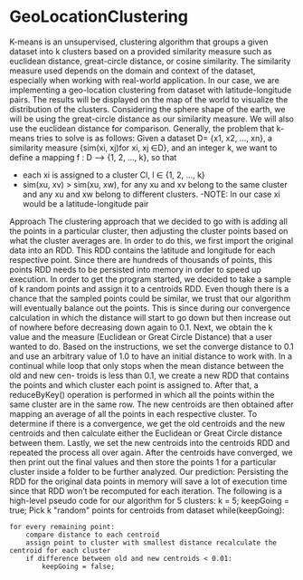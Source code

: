 # GeoLocationClustering
K-means is an unsupervised, clustering algorithm that groups a given dataset into k clusters based on a provided similarity measure such as euclidean distance, great-circle distance, or cosine similarity. The similarity measure used depends on the domain and context of the dataset, especially when working with real-world application. In our case, we are implementing a geo-location clustering from dataset with latitude-longitude pairs. The results will be displayed on the map of the world to visualize the distribution of the clusters. Considering the sphere shape of the earth, we will be using the great-circle distance as our similarity measure. We will also use the euclidean distance for comparison.
Generally, the problem that k-means tries to solve is as follows: Given a dataset D= {x1, x2, ..., xn}, a similarity measure {sim(xi, xj)for xi, xj ∈D},
and an integer k, we want to define a mapping f : D –> {1, 2, ..., k}, so that
- each xi is assigned to a cluster Cl, l ∈ {1, 2, ..., k}
- sim(xu, xv) > sim(xu, xw), for any xu and xv belong to the same cluster and any xu and xw belong to different clusters. 
-NOTE: In our case xi would be a latitude-longitude pair

Approach
The clustering approach that we decided to go with is adding all the points in a particular cluster, then adjusting the cluster points based on what the cluster averages are. In order to do this, we first import the original data into an RDD. This RDD contains the latitude and longitude for each respective point. Since there are hundreds of thousands of points, this points RDD needs to be persisted into memory in order to speed up execution. In order to get the program started, we decided to take a sample of k random points and assign it to a centroids RDD. Even though there is a chance that the sampled points could be similar, we trust that our algorithm will eventually balance out the points. This is since during our convergence calculation in which the distance will start to go down but then increase out of nowhere before decreasing down again to 0.1. Next, we obtain the k value and the measure (Euclidean or Great Circle Distance) that a user wanted to do. Based on the instructions, we set the converge distance to 0.1 and use an arbitrary value of 1.0 to have an initial distance to work with.
In a continual while loop that only stops when the mean distance between the old and new cen- troids is less than 0.1, we create a new RDD that contains the points and which cluster each point is assigned to. After that, a reduceByKey() operation is performed in which all the points within the same cluster are in the same row. The new centroids are then obtained after mapping an average of all the points in each respective cluster. To determine if there is a convergence, we get the old centroids and the new centroids and then calculate either the Euclidean or Great Circle distance between them. Lastly, we set the new centroids into the centroids RDD and repeated the process all over again.
After the centroids have converged, we then print out the final values and then store the points 1
for a particular cluster inside a folder to be further analyzed.
Our prediction:
Persisting the RDD for the original data points in memory will save a lot of execution time since that RDD won’t be recomputed for each iteration.
The following is a high-level pseudo code for our algorithm for 5 clusters:
    k = 5; keepGoing = true;
    Pick k "random" points for centroids from dataset 
    while(keepGoing):


    for every remaining point:
        compare distance to each centroid
        assign point to cluster with smallest distance recalculate the centroid for each cluster
        if difference between old and new centroids < 0.01:
            keepGoing = false;
